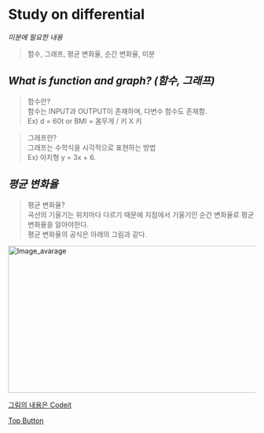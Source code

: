 Study on differential
=============
*미분에 필요한 내용*  
> 함수, 그래프, 평균 변화율, 순간 변화율, 미분  

*What is function and graph? (함수, 그래프)*
-------------
> 함수란?  
> 함수는 INPUT과 OUTPUT이 존재하며, 다변수 함수도 존재함.  
> Ex) d = 60t or BMI = 몸무게 / 키 X 키  
  
> 그래프란?  
> 그래프는 수학식을 시각적으로 표현하는 방법  
> Ex) 아치형 y = 3x + 6.  

*평균 변화율*
-------------
> 평균 변화율?  
> 곡선의 기울기는 위치마다 다르기 때문에 지점에서 기울기인 순간 변화율로 평균 변화율을 알아야한다.  
> 평균 변화율의 공식은 아래의 그림과 같다.  
  
<img src="https://user-images.githubusercontent.com/66001539/117780502-a6418c80-b27a-11eb-9925-b0875ac94771.png" width="600px" height="300px" title="px(픽셀) 크기 설정" alt="Image_avarage"></img><br/>  

[그림의 내용은 Codeit](https://www.codeit.kr/)
  
[Top Button](#)
